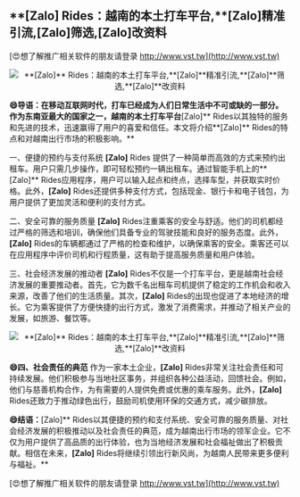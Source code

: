 ## ****[Zalo]** Rides：越南的本土打车平台,**[Zalo]**精准引流,**[Zalo]**筛选,**[Zalo]**改资料**

[😍想了解推广相关软件的朋友请登录 http://www.vst.tw](http://www.vst.tw)

 <center><img src="https://vst.tw/MP4/tuiguang/png/5.png" alt="**[Zalo]** Rides：越南的本土打车平台,**[Zalo]**精准引流,**[Zalo]**筛选,**[Zalo]**改资料"></center>

**😄导语：在移动互联网时代，打车已经成为人们日常生活中不可或缺的一部分。作为东南亚最大的国家之一，越南的本土打车平台**[Zalo]** Rides以其独特的服务和先进的技术，迅速赢得了用户的喜爱和信任。本文将介绍**[Zalo]** Rides的特点和对越南出行市场的积极影响。**

一、便捷的预约与支付系统
**[Zalo]** Rides 提供了一种简单而高效的方式来预约出租车。用户只需几步操作，即可轻松预约一辆出租车。通过智能手机上的**[Zalo]** Rides应用程序，用户可以输入起点和终点，选择车型，并获取实时价格。此外，**[Zalo]** Rides还提供多种支付方式，包括现金、银行卡和电子钱包，为用户提供了更加灵活和便利的支付方式。

二、安全可靠的服务质量
**[Zalo]** Rides注重乘客的安全与舒适。他们的司机都经过严格的筛选和培训，确保他们具备专业的驾驶技能和良好的服务态度。此外，**[Zalo]** Rides的车辆都通过了严格的检查和维护，以确保乘客的安全。乘客还可以在应用程序中评价司机和行程质量，这有助于提高服务质量和用户体验。

三、社会经济发展的推动者
**[Zalo]** Rides不仅是一个打车平台，更是越南社会经济发展的重要推动者。首先，它为数千名出租车司机提供了稳定的工作机会和收入来源，改善了他们的生活质量。其次，**[Zalo]** Rides的出现也促进了本地经济的增长。它为乘客提供了方便快捷的出行方式，激发了消费需求，并推动了相关产业的发展，如旅游、餐饮等。

 <center><img src="https://vst.tw/MP4/tuiguang/png/6.png" alt="**[Zalo]** Rides：越南的本土打车平台,**[Zalo]**精准引流,**[Zalo]**筛选,**[Zalo]**改资料"></center>

**😄四、社会责任的典范**
作为一家本土企业，**[Zalo]** Rides非常关注社会责任和可持续发展。他们积极参与当地社区事务，并组织各种公益活动，回馈社会。例如，他们与慈善机构合作，为有需要的人提供免费或优惠的乘车服务。此外，**[Zalo]** Rides还致力于推动绿色出行，鼓励司机使用环保的交通方式，减少碳排放。

**😄结语：**[Zalo]** Rides以其便捷的预约和支付系统、安全可靠的服务质量、对社会经济发展的积极推动以及社会责任的典范，成为越南出行市场的领军企业。它不仅为用户提供了高品质的出行体验，也为当地经济发展和社会福祉做出了积极贡献。相信在未来，**[Zalo]** Rides将继续引领出行新风尚，为越南人民带来更多便利与福祉。**

[😍想了解推广相关软件的朋友请登录 http://www.vst.tw](http://www.vst.tw)



